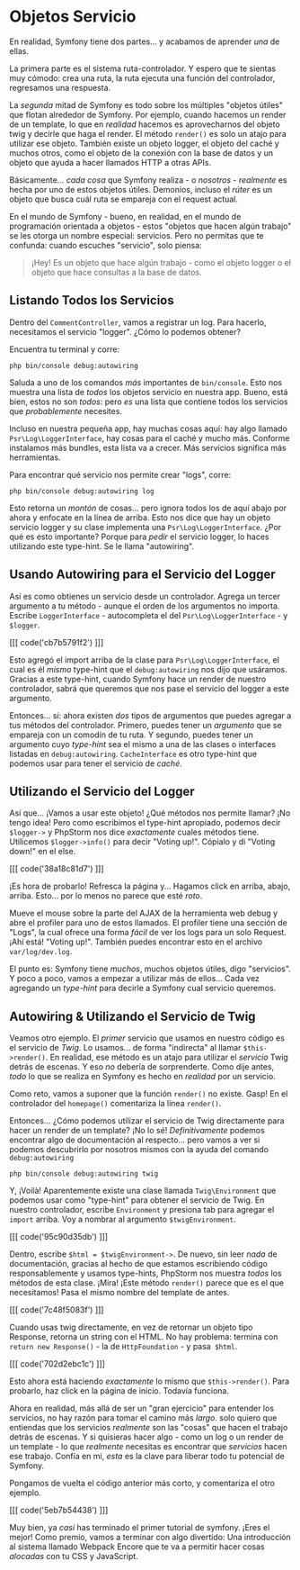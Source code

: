 # Objetos Servicio

En realidad, Symfony tiene dos partes... y acabamos de aprender *una* de ellas.

La primera parte es el sistema ruta-controlador. Y espero que te sientas muy cómodo:
crea una ruta, la ruta ejecuta una función del controlador, regresamos una respuesta.

La *segunda* mitad de Symfony es todo sobre los múltiples "objetos útiles" que flotan
alrededor de Symfony. Por ejemplo, cuando hacemos un render de un template, lo que en
*realidad* hacemos es aprovecharnos del objeto twig y decirle que haga el render. El
método `render()` es solo un atajo para utilizar ese objeto. También existe un objeto
logger, el objeto del caché y muchos otros, como el objeto de la conexión con la base
de datos y un objeto que ayuda a hacer llamados HTTP a otras APIs.

Básicamente... *cada cosa* que Symfony realiza - o *nosotros* - *realmente* es hecha
por uno de estos objetos útiles. Demonios, incluso el *rúter* es un objeto que busca
cuál ruta se empareja con el request actual.

En el mundo de Symfony - bueno, en realidad, en el mundo de programación orientada a
objetos - estos "objetos que hacen algún trabajo" se les otorga un nombre especial:
servicios. Pero no permitas que te confunda: cuando escuches "servicio", solo piensa:

> ¡Hey! Es un objeto que hace algún trabajo - como el objeto logger o
> el objeto que hace consultas a la base de datos.

## Listando Todos los Servicios

Dentro del `CommentController`, vamos a registrar un log. Para hacerlo, necesitamos
el servicio "logger". ¿Cómo lo podemos obtener?

Encuentra tu terminal y corre:

```terminal
php bin/console debug:autowiring
```

Saluda a uno de los comandos *más* importantes de `bin/console`. Esto nos muestra una
lista de *todos* los objetos servicio en nuestra app. Bueno, está bien, estos no
son *todos*: pero *es* una lista que contiene todos los servicios que *probablemente*
necesites.

Incluso en nuestra pequeña app, hay muchas cosas aquí: hay algo llamado
`Psr\Log\LoggerInterface`, hay cosas para el caché y mucho más. Conforme instalamos
más bundles, esta lista va a crecer. Más servicios significa más herramientas.

Para encontrar qué servicio nos permite crear "logs", corre:

```terminal
php bin/console debug:autowiring log
```

Esto retorna un *montón* de cosas... pero ignora todos los de aquí abajo por ahora y
enfocate en la línea de arriba. Esto nos dice que hay un objeto servicio logger y su
clase implementa una `Psr\Log\LoggerInterface`. ¿Por qué es esto importante? Porque
para *pedir* el servicio logger, lo haces utilizando este type-hint. Se le llama
"autowiring".

## Usando Autowiring para el Servicio del Logger

Así es como obtienes un servicio desde un controlador. Agrega un tercer argumento a
tu método - aunque el orden de los argumentos no importa. Escribe
`LoggerInterface` - autocompleta el del `Psr\Log\LoggerInterface` - y `$logger`.

[[[ code('cb7b5791f2') ]]]

Esto agregó el import arriba de la clase para `Psr\Log\LoggerInterface`, el cual es
él *mismo* type-hint que el `debug:autowiring` nos dijo que usáramos. Gracias a este
type-hint, cuando Symfony hace un render de nuestro controlador, sabrá que queremos
que nos pase el servicio del logger a este argumento.

Entonces... si: ahora existen *dos* tipos de argumentos que puedes agregar a tus
métodos del controlador. Primero, puedes tener un *argumento* que se empareja con un
comodín de tu ruta. Y segundo, puedes tener un argumento cuyo *type-hint* sea el
mismo a una de las clases o interfaces listadas en `debug:autowiring`.
`CacheInterface` es otro type-hint que podemos usar para tener el servicio de
*caché*.

## Utilizando el Servicio del Logger

Así que... ¡Vamos a usar este objeto! ¿Qué métodos nos permite llamar? ¡No tengo
idea! Pero como escribimos el type-hint apropiado, podemos decir `$logger->` y
PhpStorm nos dice *exactamente* cuales métodos tiene. Utilicemos `$logger->info()`
para decir "Voting up!". Cópialo y di "Voting down!" en el else.

[[[ code('38a18c81d7') ]]]

¡Es hora de probarlo! Refresca la página y... Hagamos click en arriba, abajo, arriba.
Esto... por lo menos no parece que esté *roto*.

Mueve el mouse sobre la parte del AJAX de la herramienta web debug y abre el profiler
para uno de estos llamados. El profiler tiene una sección de "Logs", la cual ofrece
una forma *fácil* de ver los logs para un solo Request. ¡Ahí está! "Voting up!".
También puedes encontrar esto en el archivo `var/log/dev.log`.

El punto es: Symfony tiene *muchos*, muchos objetos útiles, digo "servicios". Y poco
a poco, vamos a empezar a utilizar más de ellos... Cada vez agregando un *type-hint*
para decirle a Symfony cual servicio queremos.

## Autowiring & Utilizando el Servicio de Twig

Veamos otro ejemplo. El *primer* servicio que usamos en nuestro código es el servicio
de *Twig*. Lo usamos... de forma "indirecta" al llamar `$this->render()`. En
realidad, ese método es un atajo para utilizar el *servicio* Twig detrás de escenas.
Y eso *no* debería de sorprenderte. Como dije antes, *todo* lo que se realiza en
Symfony es hecho en *realidad* por un servicio.

Como reto, vamos a suponer que la función `render()` no existe. Gasp! En el
controlador del `homepage()` comentariza la línea `render()`.

Entonces... ¿Cómo podemos utilizar el servicio de Twig directamente para hacer un
render de un template? ¡No lo sé! *Definitivamente* podemos encontrar algo de
documentación al respecto... pero vamos a ver si podemos descubrirlo por nosotros
mismos con la ayuda del comando `debug:autowiring`

```terminal
php bin/console debug:autowiring twig
```

Y, ¡Voilà! Aparentemente existe una clase llamada `Twig\Environment` que podemos usar
como "type-hint" para obtener el servicio de Twig. En nuestro controlador, escribe
`Environment` y presiona tab para agregar el `import` arriba. Voy a nombrar al
argumento `$twigEnvironment`.

[[[ code('95c90d35db') ]]]

Dentro, escribe `$html = $twigEnvironment->`. De nuevo, sin leer *nada* de
documentación, gracias al hecho de que estamos escribiendo código responsablemente y
usamos type-hints, PhpStorm nos muestra *todos* los métodos de esta clase. ¡Mira!
¡Este método `render()` parece que es el que necesitamos! Pasa el mismo nombre del
template de antes.

[[[ code('7c48f5083f') ]]]

Cuando usas twig directamente, en vez de retornar un objeto tipo Response, retorna un
string con el HTML. No hay problema: termina con `return new Response()` - la de
`HttpFoundation` - y pasa` $html`.

[[[ code('702d2ebc1c') ]]]

Esto ahora está haciendo *exactamente* lo mismo que `$this->render()`. Para probarlo,
haz click en la página de inicio. Todavía funciona.

Ahora en realidad, más allá de ser un "gran ejercicio" para entender los servicios,
no hay razón para tomar el camino más *largo*. solo quiero que entiendas que los
servicios *realmente* son las "cosas" que hacen el trabajo detrás de escenas. Y si
quisieras hacer algo - como un log o un render de un template - lo que *realmente*
necesitas es encontrar que *servicios* hacen ese trabajo. Confía en mi, *esta* es la
clave para liberar todo tu potencial de Symfony.

Pongamos de vuelta el código anterior más corto, y comentariza el otro ejemplo.

[[[ code('5eb7b54438') ]]]

Muy bien, ya *casi* has terminado el primer tutorial de symfony. ¡Eres el mejor! Como
premio, vamos a terminar con algo divertido: Una introducción al sistema llamado
Webpack Encore que te va a permitir hacer cosas *alocadas* con tu CSS y JavaScript.
